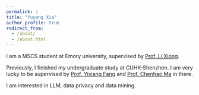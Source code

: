 ```yaml
---
permalink: /
title: "Yuyang Xia"
author_profile: true
redirect_from: 
  - /about/
  - /about.html
---
```


I am a MSCS student at Emory university, supervised by [Prof. Li Xiong](https://www.cs.emory.edu/~lxiong/).
 
Previously, I finished my undergraduate study at CUHK-Shenzhen. I am very lucky to be supervised by [Prof. Yixiang Fang](https://fangyixiang.github.io/) and [Prof. Chenhao Ma](https://chenhao-ma.github.io/) in there.

I am interested in LLM, data privacy and data mining.


